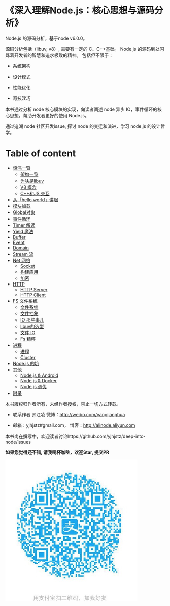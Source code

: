 # 《深入理解Node.js：核心思想与源码分析》

Node.js 的源码分析，基于node v6.0.0。 

源码分析包括（libuv, v8）, 需要有一定的 C、C++基础。 Node.js 的源码到处闪烁着开发者的智慧和追求极致的精神。
包括但不限于：

- 系统架构

- 设计模式

- 性能优化

- 奇技淫巧

本书通过分析 node 核心模块的实现，向读者阐述 node 异步 IO，事件循环的核心思想。帮助开发者更好的使用 Node.js。

通过追溯 node 社区开发issue, 探讨 node 的变迁和演进，学习 node.js 的设计哲学。

# Table of content

* [惊鸿一瞥](chapter1/README.md)
  * [架构一览](chapter1/chapter1-0.md)
  * [为啥是libuv](chapter1/chapter1-1.md)
  * [V8 概念](chapter2/chapter2-0.md)
  * [C++和JS 交互](chapter2/chapter2-1.md)
* [从「hello world」讲起](chapter1/chapter1-2.md)
* [模块加载](chapter2/chapter2-2.md)
* [Global对象](chapter12/chapter12-1.md)
* [事件循环](chapter5/chapter5-1.md)
* [Timer 解读](chapter3/chapter3-1.md)
* [Yield 魔法](chapter3/chapter3-2.md)
* [Buffer](chapter6/chapter6-1.md)
* [Event](chapter7/chapter7-1.md)
* [Domain](chapter13/chapter13-2.md)
* [Stream 流](chapter8/chapter8-1.md)
* [Net 网络](chapter9/README.md)
  * [Socket](chapter9/chapter9-1.md)
  * [构建应用](chapter9/chapter9-2.md)
  * [加密](chapter9/chapter9-3.md)
* [HTTP](chapter10/README.md)
  * [HTTP Server](chapter10/chapter10-1.md)
  * [HTTP Client](chapter10/chapter10-2.md)
* [FS 文件系统](chapter11/README.md)
  * [文件系统](chapter11/chapter11-2.md)
  * [文件抽象](chapter11/chapter11-1.md)
  * [IO 那些事儿](chapter11/chapter11-3.md)
  * [libuv的选型](chapter11/chapter11-4.md)
  * [文件 IO](chapter11/chapter11-5.md)
  * [Fs 精粹](chapter11/chapter11-6.md)
* [进程](chapter13/README.md)
  * [进程](chapter13/chapter13-1.md)
  * [Cluster](chapter4/chapter4-1.md)
* [Node.js 的坑](chapter14/chapter14-5.md)
* [其他](chapter14/README.md)
  * [Node.js & Android](chapter14/chapter14-1.md)
  * [Node.js & Docker](chapter14/chapter14-2.md)
  * [Node.js 调优](chapter14/chapter14-3.md)
* [附录](chapter14/chapter14-0.md)


本书版权归作者所有，未经作者授权，禁止一切方式转载。

- 联系作者 @江凌 微博：http://weibo.com/yangjianghua 

- 邮箱：yjhjstz#gmail.com， 博客：http://alinode.aliyun.com

本书尚在撰写中，欢迎读者讨论https://github.com/yjhjstz/deep-into-node/issues

**如果您觉得还不错, 请我喝杯咖啡，欢迎Star,  提交PR** 

![zhi](alipay.jpg)

